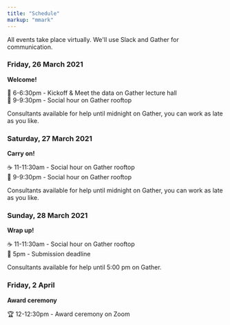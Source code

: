 ```yaml
---
title: "Schedule"
markup: "mmark"
---
```


All events take place virtually. We'll use Slack and Gather for communication.

### Friday, 26 March 2021

**Welcome!**

📣 6-6:30pm - Kickoff & Meet the data on Gather lecture hall  
🍻 9-9:30pm - Social hour on Gather rooftop  

Consultants available for help until midnight on Gather, you can work as late as you like.

### Saturday, 27 March 2021

**Carry on!**

☕️ 11-11:30am - Social hour on Gather rooftop  
🍻 9-9:30pm - Social hour on Gather rooftop  

Consultants available for help until midnight on Gather, you can work as late as you like.

### Sunday, 28 March 2021

**Wrap up!**

☕️ 11-11:30am - Social hour on Gather rooftop  
🛑 5pm - Submission deadline  

Consultants available for help until 5:00 pm on Gather.

### Friday, 2 April

**Award ceremony**

🏆 12-12:30pm - Award ceremony on Zoom
